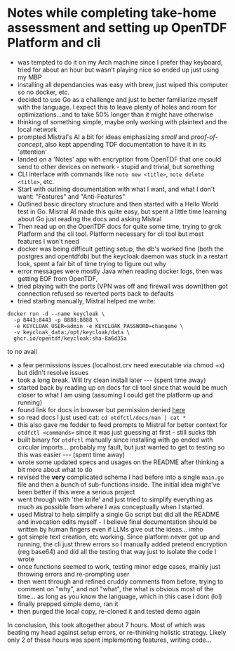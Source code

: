 # Notes while completing take-home assessment and setting up OpenTDF Platform and cli
 - was tempted to do it on my Arch machine since I prefer thay keyboard, tried for about an hour but wasn't playing nice so ended up just using my MBP
 - installing all dependancies was easy with brew, just wiped this computer so no docker, etc.
 - decided to use Go as a challenge and just to better familiarize myself with the language. I expect this to leave plenty of holes and room for optimizations...and to take 50% longer than it might have otherwise
 - thinking of something simple, maybe only working with plaintext and the local network
 - prompted Mistral's AI a bit for ideas emphasizing _small_ and _proof-of-concept_, also kept appending TDF documentation to have it in its 'attention'
 - landed on a 'Notes' app with encryption from OpenTDF that one could send to other devices on network - stupid and trivial, but something
 - CLI interface with commands like `note new <title>`, `note delete <title>`, etc.
 - Start with outining documentation with what I want, and what I don't want: "Features" and "Anti-Features"
 - Outlined basic directory structure and then started with a Hello World test in Go. Mistral AI made this quite easy, but spent a little time learning about Go just reading the docs and asking Mistral
 - Then read up on the OpenTDF docs for quite some time, trying to grok Platform and the cli tool. Platform necessary for cli tool but most features I won't need
 - docker was being difficult getting setup, the db's worked fine (both the postgres and opentdfdb) but the keycloak daemon was stuck in a restart look, spent a fair bit of time trying to figure out why
 - error messages were mostly Java when reading docker logs, then was getting EOF from OpenTDF,
 - tried playing with the ports (VPN was off and firewall was down)then got connection refused so reverted ports back to defaults
 - tried starting manually, Mistral helped me write:
```
docker run -d --name keycloak \
  -p 8443:8443 -p 8888:8888 \
  -e KEYCLOAK_USER=admin -e KEYCLOAK_PASSWORD=changeme \
  -v keycloak_data:/opt/keycloak/data \
  ghcr.io/opentdf/keycloak:sha-8a6d35a
```
 to no avail
 - a few permissions issues (localhost.crv need executable via chmod +x) but didn't resolve issues
 - took a long break. Will try clean install later
--- (spent time away) 
 - started back by reading up on docs for cli tool since that would be much closer to what I am using (assuming I could get the platform up and running)
 - found link for docs in browser but permission denied [here](https://github.com/opentdf/otdfctl/tree/main/docs)
 - so read docs I just used cat: `cd otdfctl/docs/man | cat *`
 - this also gave me fodder to feed prompts to Mistral for better context for `otdfctl <commands>` since it was just guessing at first - still sucks tbh
 - built binary for `otdfctl` manually since installing with go ended with circular imports... probably my fault, but just wanted to get to testing so this was easier
--- (spent time away)
 - wrote some updated specs and usages on the README after thinking a bit more about what to do
 - revised the **very** complicated schema I had before into a single `main.go` file and then a bunch of sub-functions inside. The initial idea might've been better if this were a serious project
 - went through with 'the knife' and just tried to simplify everything as much as possible from where I was conceptually when I started.
 - used Mistral to help simplify a single Go script but did all the README and invocation edits myself - I believe final documentation should be written by human fingers even if LLMs give out the ideas... imho
 - got simple text creation, etc working. Since platform never got up and running, the cli just threw errors so I manually added pretend encryption (reg base64) and did all the testing that way just to isolate the code I wrote 
 - once functions seemed to work, testing minor edge cases, mainly just throwing errors and re-prompting user
 - then went through and refined cruddy comments from before, trying to comment on "why", and not "what", the what is obvious most of the time... as long as you know the language, which in this case I dont (lol)
 - finally prepped simple demo, ran it
 - then purged the local copy, re-cloned it and tested demo again

In conclusion, this took altogether about 7 hours. Most of which was beating my head against setup errors, or re-thinking holistic strategy. Likely only 2 of these hours was spent implementing features, writing code...
